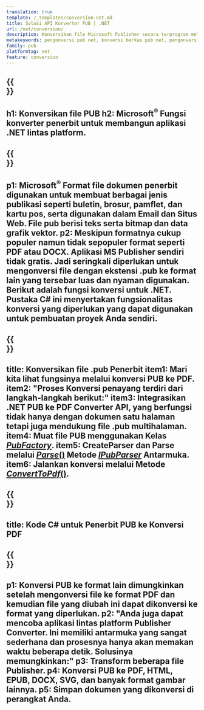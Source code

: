 ```yaml
---
translation: true
template: /_templates/conversion-net.md
title: Solusi API Konverter PUB | .NET
url: /net/conversion/
description: Konversikan file Microsoft Publisher secara terprogram melalui pustaka C#. Solusi API sederhana untuk membangun proyek .NET konverter PUB Anda sendiri.
metakeywords: pengonversi pub net, konversi berkas pub net, pengonversi pub c#, konversi berkas pub c#
family: pub
platformtag: net
feature: conversion
---
```


{{<section banner>}}
---
h1: Konversikan file PUB
h2: Microsoft<sup>®</sup> Fungsi konverter penerbit untuk membangun aplikasi .NET lintas platform.
---

{{<section overview>}}
---
p1: Microsoft<sup>®</sup> Format file dokumen penerbit digunakan untuk membuat berbagai jenis publikasi seperti buletin, brosur, pamflet, dan kartu pos, serta digunakan dalam Email dan Situs Web. File pub berisi teks serta bitmap dan data grafik vektor.
p2: Meskipun formatnya cukup populer namun tidak sepopuler format seperti PDF atau DOCX. Aplikasi MS Publisher sendiri tidak gratis. Jadi seringkali diperlukan untuk mengonversi file dengan ekstensi .pub ke format lain yang tersebar luas dan nyaman digunakan. Berikut adalah fungsi konversi untuk .NET. Pustaka C# ini menyertakan fungsionalitas konversi yang diperlukan yang dapat digunakan untuk pembuatan proyek Anda sendiri.
---

{{<section feature1>}}
---
title: Konversikan file .pub Penerbit
item1: Mari kita lihat fungsinya melalui konversi PUB ke PDF.
item2: "Proses Konversi penayang terdiri dari langkah-langkah berikut:"
item3: Integrasikan .NET PUB ke PDF Converter API, yang berfungsi tidak hanya dengan dokumen satu halaman tetapi juga mendukung file .pub multihalaman.
item4: Muat file PUB menggunakan Kelas [*PubFactory*](https://reference.aspose.com/pub/net/aspose.pub/pubfactory/).
item5: CreateParser dan Parse melalui [*Parse*()](https://reference.aspose.com/pub/net/aspose.pub/ipubparser/parse/) Metode [*IPubParser*](https://reference.aspose.com/pub/net/aspose.pub/ipubparser/) Antarmuka.
item6: Jalankan konversi melalui Metode [*ConvertToPdf*()](https://reference.aspose.com/pub/net/aspose.pub/ipdfconverter/converttopdf/).
---

{{<section codeexample>}}
---
title: Kode C# untuk Penerbit PUB ke Konversi PDF
---

{{<section summary>}}
---
p1: Konversi PUB ke format lain dimungkinkan setelah mengonversi file ke format PDF dan kemudian file yang diubah ini dapat dikonversi ke format yang diperlukan.
p2: "Anda juga dapat mencoba aplikasi lintas platform Publisher Converter. Ini memiliki antarmuka yang sangat sederhana dan prosesnya hanya akan memakan waktu beberapa detik. Solusinya memungkinkan:"
p3: Transform beberapa file Publisher.
p4: Konversi PUB ke PDF, HTML, EPUB, DOCX, SVG, dan banyak format gambar lainnya.
p5: Simpan dokumen yang dikonversi di perangkat Anda.
---
